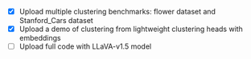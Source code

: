 - [x] Upload multiple clustering benchmarks: flower dataset and Stanford_Cars dataset
- [x] Upload a demo of clustering from lightweight clustering heads with embeddings
- [ ] Upload full code with LLaVA-v1.5 model
